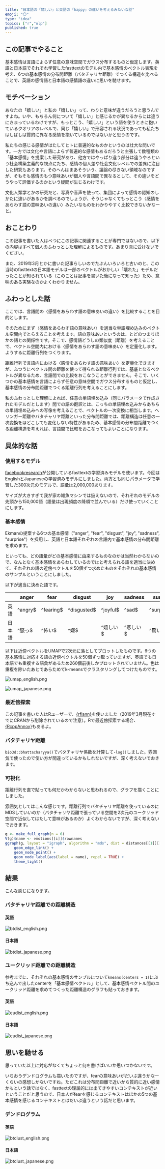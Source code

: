 ```yaml
---
title: "日本語の「嬉しい」と英語の「happy」の違いを考えるみたいな話"
emoji: "😏"
type: "idea"
topics: ["r","nlp"]
published: true
---
```


## この記事でやること

基本感情は言語によらず任意の意味空間でガウス分布するものと仮定します。英語と日本語でそれぞれ学習したfasttextのモデル内で基本感情のベクトル表現を考え、6つの基本感情の分布間距離（バタチャリヤ距離）でつくる構造を比べることで、英語の感情語と日本語の感情語の違いに思いを馳せます。

## モチベーション

あなたの「嬉しい」と私の「嬉しい」って、わりと意味が違うだろうと思うんですよね。いや、もちろん何について「嬉しい」と感じるかが異なるからには違うにきまっているわけですが、もっとこう、「嬉しい」という語を使うときに抱いているクオリアのレベルで、同じ「嬉しい」で形容される状況であっても私たちはしばしば質的に異なる感情を抱いているのではないかと思うのです。

私たちの感じる感情がはたしてヒトに普遍的なものかというのは壮大な問いです。一方では文化や言語によらず普遍的な感情もあるだろうと主張して数種類の「基本感情」を提案した研究があり、他方ではやっぱり違う部分は違うやろという社会構築主義的な視点にたち、感情の個人差や社会文化レベルでの差異に注目した研究もあります。そのへんはまあそういう、議論の尽きない領域なのですが、そもそも感情のもつ意味あいが個人や言語間で異なるとして、その違いをどうやって評価するのかという疑問が生じるわけです。

文化人類学とかの研究だと、写真や音声を使って、集団によって感情の認知のしかたに違いがあるかを調べるのでしょうが、そうじゃなくてもっとこう〈感情をあらわす語の意味あいの違い〉みたいなものをわかりやすく比較できないかなーと。

## おことわり

この記事を書いた人はべつにこの記事に関連することが専門ではないので、以下の内容はすべて個人のふわっとした理解によるものです。あまり真に受けないでください。

また、2019年3月とかに書いた記事らしいのでたぶんいろいろと古いのと、この当時のfasttextの日本語モデルは一部のベクトルがおかしい「壊れた」モデルだったことが知られている（このことは記事を書いた後になって知った）ため、意味のある実験なのかよくわかりません。

## ふわっとした話

ここでは、言語間の〈感情をあらわす語の意味あいの違い〉を比較することを目的とします。

そのためにまず〈感情をあらわす語の意味あい〉を適当な単語埋め込みのベクトル空間内でとらえることを考えます。語の意味あいというのは、とどのつまりほかの語との関係性です。そこで、感情語どうしの類似度（距離）を考えることで、ベクトル空間内における〈感情をあらわす語の意味あい〉を定量化します。ようするに距離行列をつくります。

距離行列で言語内における〈感情をあらわす語の意味あい〉を定量化できますが、ふつうにベクトル間の距離を使って得られる距離行列では、基底となるベクトルが異なるため、言語間での比較をおこなうことができません。そこで、いくつかの基本感情を言語によらず任意の意味空間でガウス分布するものと仮定し、基本感情の分布間距離でつくる距離行列を考えることにします。

私のふわっとした理解によれば、任意の単語埋め込み（同じパラメータで作成されたモデルだとします）間での語の翻訳とは、こっちの単語埋め込みからあちらの単語埋め込みへの写像を考えることで、ベクトルの一次変換に相当します。ヘリンガー距離やバタチャリヤ距離といった分布間距離では、距離構造は任意の一次変換をほどこしても変化しない特性があるため、基本感情の分布間距離でつくる距離構造を考えれば、言語間で比較をおこなってもよいことになります。

## 具体的な話

### 使用するモデル

[facebookresearch](https://github.com/facebookresearch/fastText/blob/master/docs/crawl-vectors.md)が公開しているfasttextの学習済みモデルを使います。今回はEnglishとJapaneseの学習済みモデルにしました。両方とも同じパラメータで学習した300次元のモデルで、語彙は2,000,000あります。

サイズが大きすぎて我が家の雑魚マシンでは扱えないので、それぞれのモデルの先頭から150,000語（語彙は出現頻度の降順で並んでいる）だけ使っていくことにします。

### 基本感情

Ekmanの提案する6つの基本感情（"anger", "fear", "disgust", "joy", "sadness", "surprise"）を採用し、英語と日本語それぞれの言語内で基本感情の分布間距離を求めます。

といっても、どの語彙がどの基本感情に由来するものなのかは当然わからないので、なんとなく基本感情をあらわしているのではと考えられる語を適当に決めて、それぞれの語の近傍ベクトルを50個ずつ求めたものをそれぞれの基本感情のサンプルということにしました。

以下が適当に決めた語です。

|        | anger   | fear      | disgust     | joy      | sadness  | surprise    |
| ------ | ------- | --------- | ----------- | -------- | -------- | ----------- |
| 英語   | ^angry$ | ^fearing$ | ^disgusted$ | ^joyful$ | ^sad$    | ^surprised$ |
| 日本語 | ^怒っ$  | ^怖い$    | ^嫌$        | ^嬉しい$ | ^悲しい$ | ^驚い$      |

以下は近傍ベクトルをUMAPで2次元に落としてプロットしたものです。6つの基本感情に対応する語の近傍ベクトルを50個ずつ取っていますが、英語でも日本語でも重複する語彙があるため260個前後しかプロットされていません。色は重複を除いたあとであらためてk-meansでクラスタリングしてつけたものです。

![umap_english.png](https://qiita-image-store.s3.amazonaws.com/0/228173/c94dc4a2-7f67-fb14-f6f7-33abd2f12d93.png)

![umap_japanese.png](https://qiita-image-store.s3.amazonaws.com/0/228173/fae98418-4d1d-381b-2b6f-d96746d858d0.png)

### 最近傍探索

この記事を書いた人はRユーザーで、[{rflann}](https://github.com/YeeJeremy/rflann)を使いました（2019年3月現在すでにCRANから削除されているので注意）。Rで最近傍探索する場合、[{RcppAnnoy}](https://github.com/eddelbuettel/rcppannoy)もあるよ。

### バタチャリヤ距離

`bio3d::bhattacharyya()`でバタチャリヤ係数を計算して`-log()`しました。雰囲気で使ったので使い方が間違っているかもしれないですが、深く考えないでおきます。

### 可視化

距離行列を直で貼っても何だかわからないと思われるので、グラフを描くことにしました。

雰囲気としてはこんな感じです。距離行列でバタチャリヤ距離を使っているのにMDSしていいのか（バタチャリヤ距離で張っている空間を2次元のユークリッド空間で近似してはたして意味があるのか）よくわからないですが、深く考えないでおきます。

```r
g <- make_full_graph(n = 6)
V(g)$name <- emotions[[i]]$rownames
ggraph(g, layout = "igraph", algorithm = "mds", dist = distances[[1]][[2]], dim = 2) +
    geom_edge_link() +
    geom_node_point() +
    geom_node_label(aes(label = name), repel = TRUE) +
    theme_light()
```

## 結果

こんな感じになります。

### バタチャリヤ距離での距離構造

#### 英語

![btdist_english.png](https://qiita-image-store.s3.amazonaws.com/0/228173/79cb7a6d-0e70-9b74-382d-6a0a511e2ee1.png)

#### 日本語

![btdist_japanese.png](https://qiita-image-store.s3.amazonaws.com/0/228173/23aaa472-3caf-ebac-af39-0cb47d1ea112.png)

### ユークリッド距離での距離構造

参考までに、それぞれの基本感情のサンプルについて`kmeans(centers = 1)`にぶち込んで出したcenterを「基本感情ベクトル」として、基本感情ベクトル間のユークリッド距離を求めてつくった距離構造のグラフも貼っておきます。

#### 英語

![eudist_english.png](https://qiita-image-store.s3.amazonaws.com/0/228173/937aa3c7-9bbe-e28a-bda3-45db89da276e.png)

#### 日本語

![eudist_japanese.png](https://qiita-image-store.s3.amazonaws.com/0/228173/b36557d7-82f8-4fe2-d059-05641e376658.png)

## 思いを馳せる

思っていた以上に対応がなくてちょっと何を書けばいいか思いつかないです。

いちおうデンドログラムも描いたのですが、fearの意味あいがだいぶ違うかなーくらいの感想しかないですね。ただこれは分布間距離で近いから質的に近い感情かもという話ではなく、fasttextの理屈的には出てきやすいコンテキストが近いということだと思うので、日本人がfearを感じるコンテキストはほかの5つの基本感情を感じるコンテキストとはだいぶ違うという話だと思います。

### デンドログラム

#### 英語

![btclust_english.png](https://qiita-image-store.s3.amazonaws.com/0/228173/4a783a65-848d-d761-f85d-aa759a0eecc2.png)

#### 日本語

![btclust_japanese.png](https://qiita-image-store.s3.amazonaws.com/0/228173/66a81732-b679-6ebb-500a-01a446514f80.png)
